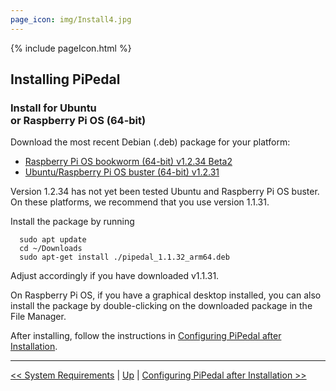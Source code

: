 ```yaml
---
page_icon: img/Install4.jpg
---
```


{% include pageIcon.html %}


## Installing PiPedal


### Install for Ubuntu <br/>or Raspberry Pi OS (64-bit)


Download the most recent Debian (.deb) package for your platform:

- [Raspberry Pi OS bookworm (64-bit) v1.2.34 Beta2](https://github.com/rerdavies/pipedal/releases/download/)
- [Ubuntu/Raspberry Pi OS buster (64-bit) v1.2.31](https://github.com/rerdavies/pipedal/releases/download/v1.1.31/pipedal_1.1.31_arm64.deb)

Version 1.2.34 has not yet been tested Ubuntu and Raspberry Pi OS buster. On these platforms, we recommend that you use version 1.1.31.

Install the package by running 

```
  sudo apt update
  cd ~/Downloads  
  sudo apt-get install ./pipedal_1.1.32_arm64.deb
```
Adjust accordingly if you have downloaded v1.1.31.

On Raspberry Pi OS, if you have a graphical desktop installed, you can also install the package by double-clicking on the downloaded package in the File Manager.


After installing, follow the instructions in [Configuring PiPedal after Installation](Configuring.md).


--------
[<< System Requirements](SystemRequirements.md) | [Up](Documentation.md) | [Configuring PiPedal after Installation >>](Configuring.md)
